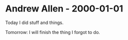 # Andrew Allen - 2000-01-01

Today I did stuff and things.

Tomorrow: I will finish the thing I forgot to do.
